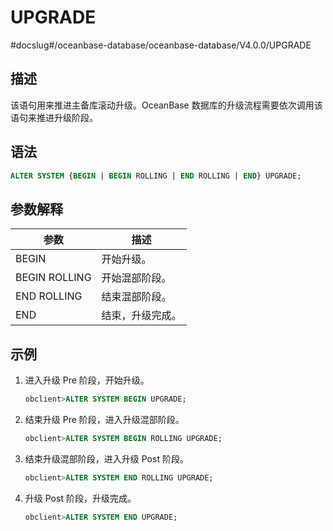 UPGRADE 
============================
#docslug#/oceanbase-database/oceanbase-database/V4.0.0/UPGRADE


描述 
-----------------------

该语句用来推进主备库滚动升级。OceanBase 数据库的升级流程需要依次调用该语句来推进升级阶段。

语法 
-----------------------

```sql
ALTER SYSTEM {BEGIN | BEGIN ROLLING | END ROLLING | END} UPGRADE;
```



参数解释 
-------------------------



|      参数       |    描述    |
|---------------|----------|
| BEGIN         | 开始升级。    |
| BEGIN ROLLING | 开始混部阶段。  |
| END ROLLING   | 结束混部阶段。  |
| END           | 结束，升级完成。 |



示例 
-----------------------

1. 进入升级 Pre 阶段，开始升级。

   ```sql
   obclient>ALTER SYSTEM BEGIN UPGRADE;  
   ```

   

2. 结束升级 Pre 阶段，进入升级混部阶段。

   ```sql
   obclient>ALTER SYSTEM BEGIN ROLLING UPGRADE;
   ```

   

3. 结束升级混部阶段，进入升级 Post 阶段。

   ```sql
   obclient>ALTER SYSTEM END ROLLING UPGRADE;
   ```

   

4. 升级 Post 阶段，升级完成。

   ```sql
   obclient>ALTER SYSTEM END UPGRADE; 
   ```

   



